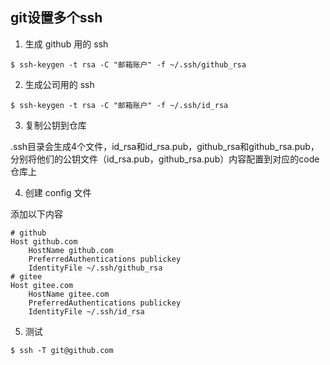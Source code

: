 ## git设置多个ssh

1. 生成 github 用的 ssh

```
$ ssh-keygen -t rsa -C "邮箱账户" -f ~/.ssh/github_rsa
```

2. 生成公司用的 ssh

```
$ ssh-keygen -t rsa -C "邮箱账户" -f ~/.ssh/id_rsa
```

3. 复制公钥到仓库

.ssh目录会生成4个文件，id_rsa和id_rsa.pub，github_rsa和github_rsa.pub，分别将他们的公钥文件（id_rsa.pub，github_rsa.pub）内容配置到对应的code仓库上

4. 创建 config 文件

添加以下内容

```
# github 
Host github.com 
    HostName github.com
    PreferredAuthentications publickey
    IdentityFile ~/.ssh/github_rsa
# gitee
Host gitee.com
    HostName gitee.com
    PreferredAuthentications publickey
    IdentityFile ~/.ssh/id_rsa
```

5. 测试

```
$ ssh -T git@github.com
```